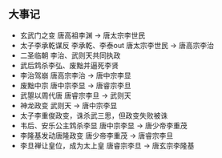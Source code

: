 ## 大事记
- 玄武门之变 唐高祖李渊 -> 唐太宗李世民
- 太子李承乾谋反 李承乾、李泰out 唐太宗李世民 -> 唐高宗李治
- 二圣临朝 李治、武则天共同执政
- 武后鸩杀李弘、废黜并逼死李贤
- 李治驾崩 唐高宗李治 -> 唐中宗李显
- 废黜中宗 唐中宗李显 -> 唐睿宗李旦
- 武曌以周代唐 唐睿宗李旦 -> 武则天
- 神龙政变 武则天 -> 唐中宗李显
- 太子李重俊政变，诛杀武三思，但政变失败被诛
- 韦后、安乐公主鸩杀李显 唐中宗李显 -> 唐少帝李重茂
- 李隆基发动唐隆政变 唐少帝李重茂 -> 唐睿宗李旦
- 李旦禅让皇位，成为太上皇 唐睿宗李旦 -> 唐玄宗李隆基